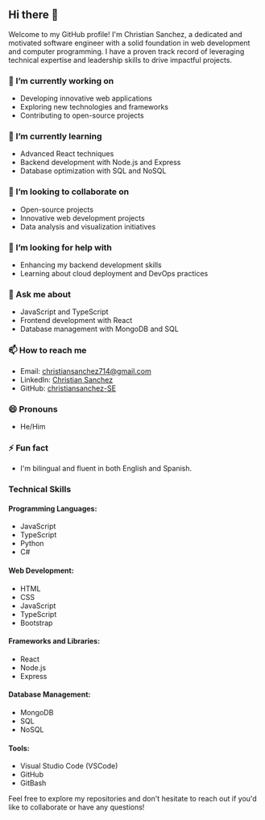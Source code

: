 ## Hi there 👋

Welcome to my GitHub profile! I'm Christian Sanchez, a dedicated and motivated software engineer with a solid foundation in web development and computer programming. I have a proven track record of leveraging technical expertise and leadership skills to drive impactful projects. 

### 🔭 I’m currently working on
- Developing innovative web applications
- Exploring new technologies and frameworks
- Contributing to open-source projects

### 🌱 I’m currently learning
- Advanced React techniques
- Backend development with Node.js and Express
- Database optimization with SQL and NoSQL

### 👯 I’m looking to collaborate on
- Open-source projects
- Innovative web development projects
- Data analysis and visualization initiatives

### 🤔 I’m looking for help with
- Enhancing my backend development skills
- Learning about cloud deployment and DevOps practices

### 💬 Ask me about
- JavaScript and TypeScript
- Frontend development with React
- Database management with MongoDB and SQL

### 📫 How to reach me
- Email: [christiansanchez714@gmail.com](mailto:christiansanchez714@gmail.com)
- LinkedIn: [Christian Sanchez](https://www.linkedin.com/in/christian-sanchezse)
- GitHub: [christiansanchez-SE](https://github.com/christiansanchez-SE)

### 😄 Pronouns
- He/Him

### ⚡ Fun fact
- I'm bilingual and fluent in both English and Spanish.

### Technical Skills

#### Programming Languages:
- JavaScript
- TypeScript
- Python
- C#

#### Web Development:
- HTML
- CSS
- JavaScript
- TypeScript
- Bootstrap

#### Frameworks and Libraries:
- React
- Node.js
- Express

#### Database Management:
- MongoDB
- SQL
- NoSQL

#### Tools:
- Visual Studio Code (VSCode)
- GitHub
- GitBash

Feel free to explore my repositories and don't hesitate to reach out if you'd like to collaborate or have any questions!
